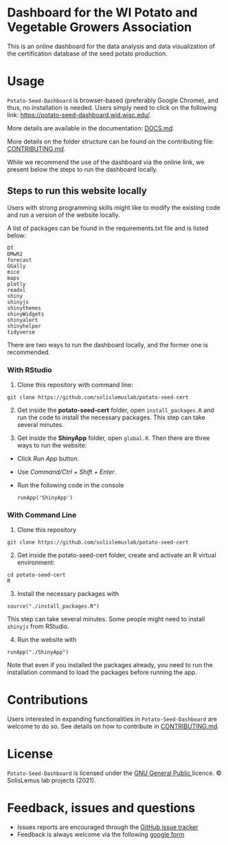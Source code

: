 # Dashboard for the WI Potato and Vegetable Growers Association

This is an online dashboard for the data analysis and data visualization of the certification database of the seed potato production.

# Usage

`Potato-Seed-Dashboard` is browser-based (preferably Google Chrome), and thus, no installation is needed. Users simply need to click on the following link: https://potato-seed-dashboard.wid.wisc.edu/.

More details are available in the documentation: [DOCS.md](https://github.com/solislemuslab/potato-seed-cert/blob/master/DOCS.md).

More details on the folder structure can be found on the contributing file: [CONTRIBUTING.md](https://github.com/solislemuslab/potato-seed-cert/blob/master/CONTRIBUTING.md).

While we recommend the use of the dashboard via the online link, we present below the steps to run the dashboard locally.

## Steps to run this website locally
Users with strong programming skills might like to modify the existing code and run a version of the website locally.

A list of packages can be found in the requirements.txt file and is listed below:
```
DT
DMwR2
forecast
GGally
mice
maps
plotly
readxl
shiny
shinyjs
shinythemes
shinyWidgets
shinyalert
shinyhelper
tidyverse
```

There are two ways to run the dashboard locally, and the former one is recommended.

### With RStudio

1. Clone this repository with command line:
```
git clone https://github.com/solislemuslab/potato-seed-cert
```

2. Get inside the **potato-seed-cert** folder, open `install_packages.R` and run the code to install the necessary packages. This step can take several minutes.

3. Get inside the **ShinyApp** folder, open `global.R`. Then there are three ways to run the website:
  - Click *Run App* button.

  - Use *Command/Ctrl + Shift + Enter*. 
  
  - Run the following code in the console
    ```
    runApp('ShinyApp')
    ``` 

### With Command Line

1. Clone this repository
```
git clone https://github.com/solislemuslab/potato-seed-cert
```

2. Get inside the potato-seed-cert folder, create and activate an R virtual environment:
```
cd potato-seed-cert
R
```

3. Install the necessary packages with
```
source("./install_packages.R")
```
This step can take several minutes. Some people might need to install `shinyjs` from RStudio.

4. Run the website with
```
runApp("./ShinyApp")
```

Note that even if you installed the packages already, you need to run the installation command to load the packages before running the app.

# Contributions

Users interested in expanding functionalities in `Potato-Seed-Dashboard` are welcome to do so.
See details on how to contribute in [CONTRIBUTING.md](https://github.com/solislemuslab/potato-seed-cert/blob/master/CONTRIBUTING.md).

# License
`Potato-Seed-Dashboard` is licensed under the [GNU General Public ](https://www.gnu.org/licenses/) licence. &copy; SolisLemus lab projects (2021).

# Feedback, issues and questions

- Issues reports are encouraged through the [GitHub issue tracker](https://github.com/solislemuslab/potato-seed-cert/issuess)
- Feedback is always welcome via the following [google form](https://forms.gle/ijwGLmV5DVFyyqyx9)
